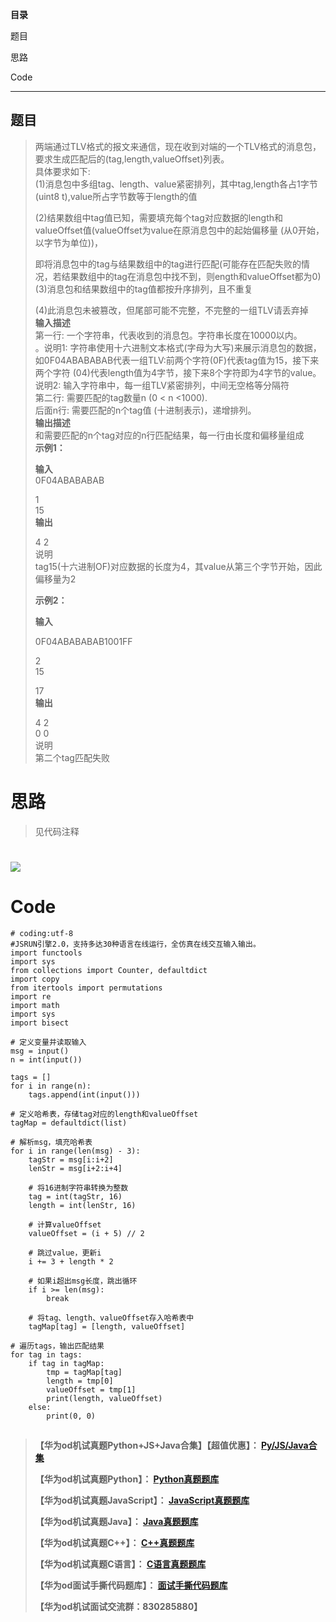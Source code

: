 **目录**

题目

思路

Code

* * *

## 题目

> 两端通过TLV格式的报文来通信，现在收到对端的一个TLV格式的消息包，要求生成匹配后的(tag,length,valueOffset)列表。  
>  具体要求如下:  
>  (1)消息包中多组tag、length、value紧密排列，其中tag,length各占1字节(uint8
> t),value所占字节数等于length的值
>
>
> (2)结果数组中tag值已知，需要填充每个tag对应数据的length和valueOffset值(valueOffset为value在原消息包中的起始偏移量
> (从0开始，以字节为单位))，  
>
> 即将消息包中的tag与结果数组中的tag进行匹配(可能存在匹配失败的情况，若结果数组中的tag在消息包中找不到，则ength和valueOffset都为0)  
>  (3)消息包和结果数组中的tag值都按升序排列，且不重复
>
> (4)此消息包未被篡改，但尾部可能不完整，不完整的一组TLV请丢弃掉  
>  **输入描述**  
>  第一行: 一个字符串，代表收到的消息包。字符串长度在10000以内。  
>  。说明1:
> 字符串使用十六进制文本格式(字母为大写)来展示消息包的数据，如0F04ABABABAB代表一组TLV:前两个字符(0F)代表tag值为15，接下来两个字符
> (04)代表length值为4字节，接下来8个字符即为4字节的value。说明2: 输入字符串中，每一组TLV紧密排列，中间无空格等分隔符  
>  第二行: 需要匹配的tag数量n (0 < n <1000).  
>  后面n行: 需要匹配的n个tag值 (十进制表示)，递增排列。  
>  **输出描述**  
>  和需要匹配的n个tag对应的n行匹配结果，每一行由长度和偏移量组成  
>  **示例1：**
>
> **输入**  
>  0F04ABABABAB
>
> 1  
>  15  
>  **输出**
>
> 4 2  
>  说明  
>  tag15(十六进制OF)对应数据的长度为4，其value从第三个字节开始，因此偏移量为2
>
> **示例2：**
>
> **输入**
>
> 0F04ABABABAB1001FF
>
> 2  
>  15
>
> 17  
>  **输出**
>
> 4 2  
>  0 0  
>  说明  
>  第二个tag匹配失败

# 思路

> 见代码注释

# ![](https://img-blog.csdnimg.cn/42eca8c5691144f2a9511821b795bf3e.jpeg)

# Code

    
    
    # coding:utf-8
    #JSRUN引擎2.0，支持多达30种语言在线运行，全仿真在线交互输入输出。 
    import functools
    import sys
    from collections import Counter, defaultdict
    import copy
    from itertools import permutations
    import re
    import math
    import sys
    import bisect
     
    # 定义变量并读取输入
    msg = input()
    n = int(input())
    
    tags = []
    for i in range(n):
        tags.append(int(input()))
    
    # 定义哈希表，存储tag对应的length和valueOffset
    tagMap = defaultdict(list)
    
    # 解析msg，填充哈希表
    for i in range(len(msg) - 3):
        tagStr = msg[i:i+2]
        lenStr = msg[i+2:i+4]
    
        # 将16进制字符串转换为整数
        tag = int(tagStr, 16)
        length = int(lenStr, 16)
    
        # 计算valueOffset
        valueOffset = (i + 5) // 2
    
        # 跳过value，更新i
        i += 3 + length * 2
    
        # 如果i超出msg长度，跳出循环
        if i >= len(msg):
            break
    
        # 将tag、length、valueOffset存入哈希表中
        tagMap[tag] = [length, valueOffset]
    
    # 遍历tags，输出匹配结果
    for tag in tags:
        if tag in tagMap:
            tmp = tagMap[tag]
            length = tmp[0]
            valueOffset = tmp[1]
            print(length, valueOffset)
        else:
            print(0, 0)
    

##

> **【华为od机试真题Python+JS+Java合集】【超值优惠】：
> **[Py/JS/Java合集](https://blog.csdn.net/misayaaaaa/category_12258991.html
> "Py/JS/Java合集")****
>
> **【华为od机试真题Python】：
> **[Python真题题库](https://blog.csdn.net/misayaaaaa/category_12111005.html
> "Python真题题库")****
>
> **【华为od机试真题JavaScript】：
> **[JavaScript真题题库](https://blog.csdn.net/misayaaaaa/category_12199270.html
> "JavaScript真题题库")****
>
> **【华为od机试真题Java】：
> **[Java真题题库](https://blog.csdn.net/misayaaaaa/category_12111006.html
> "Java真题题库")****
>
> **【华为od机试真题C++】：
> **[C++真题题库](https://blog.csdn.net/misayaaaaa/category_12036814.html
> "C++真题题库")****
>
> **【华为od机试真题C语言】：
> **[C语言真题题库](https://blog.csdn.net/misayaaaaa/category_12217917.html
> "C语言真题题库")****
>
> **【华为od面试手撕代码题库】：
> **[面试手撕代码题库](https://renjie.blog.csdn.net/article/details/130419388
> "面试手撕代码题库")****
>
> **【华为od机试面试交流群：830285880】**

